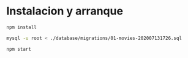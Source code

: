 # Instalacion y arranque

```sh
npm install

mysql -u root < ./database/migrations/01-movies-202007131726.sql

npm start
```
